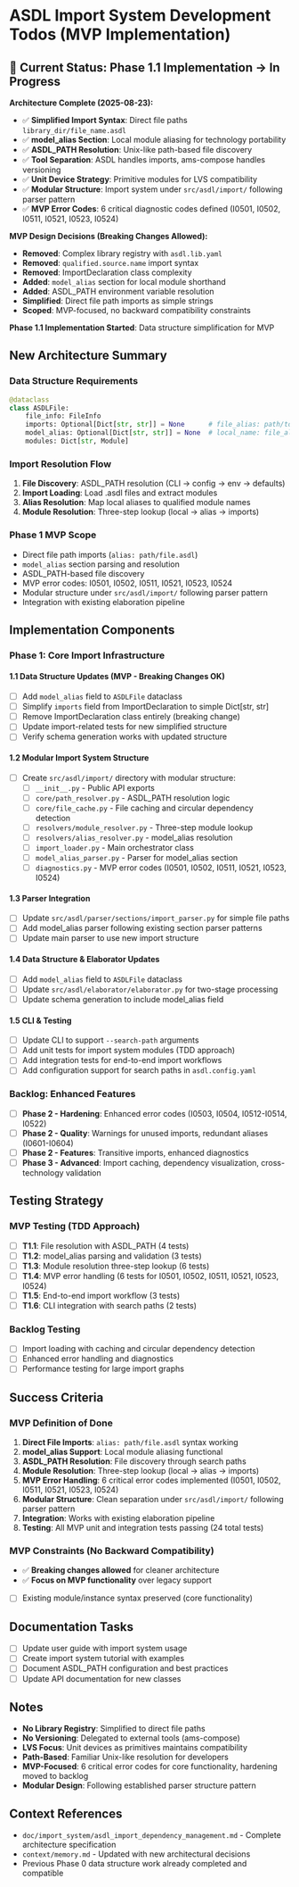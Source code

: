 # ASDL Import System Development Todos (MVP Implementation)

## 🎯 Current Status: Phase 1.1 Implementation → In Progress

**Architecture Complete (2025-08-23):**
- ✅ **Simplified Import Syntax**: Direct file paths `library_dir/file_name.asdl`
- ✅ **model_alias Section**: Local module aliasing for technology portability
- ✅ **ASDL_PATH Resolution**: Unix-like path-based file discovery
- ✅ **Tool Separation**: ASDL handles imports, ams-compose handles versioning
- ✅ **Unit Device Strategy**: Primitive modules for LVS compatibility
- ✅ **Modular Structure**: Import system under `src/asdl/import/` following parser pattern
- ✅ **MVP Error Codes**: 6 critical diagnostic codes defined (I0501, I0502, I0511, I0521, I0523, I0524)

**MVP Design Decisions (Breaking Changes Allowed):**
- **Removed**: Complex library registry with `asdl.lib.yaml`
- **Removed**: `qualified.source.name` import syntax
- **Removed**: ImportDeclaration class complexity
- **Added**: `model_alias` section for local module shorthand
- **Added**: ASDL_PATH environment variable resolution
- **Simplified**: Direct file path imports as simple strings
- **Scoped**: MVP-focused, no backward compatibility constraints

**Phase 1.1 Implementation Started**: Data structure simplification for MVP

## New Architecture Summary

### **Data Structure Requirements**
```python
@dataclass  
class ASDLFile:
    file_info: FileInfo
    imports: Optional[Dict[str, str]] = None      # file_alias: path/to/file.asdl
    model_alias: Optional[Dict[str, str]] = None  # local_name: file_alias.module_name
    modules: Dict[str, Module]
```

### **Import Resolution Flow**
1. **File Discovery**: ASDL_PATH resolution (CLI → config → env → defaults)
2. **Import Loading**: Load .asdl files and extract modules
3. **Alias Resolution**: Map local aliases to qualified module names
4. **Module Resolution**: Three-step lookup (local → alias → imports)

### **Phase 1 MVP Scope**
- Direct file path imports (`alias: path/file.asdl`)
- `model_alias` section parsing and resolution
- ASDL_PATH-based file discovery
- MVP error codes: I0501, I0502, I0511, I0521, I0523, I0524
- Modular structure under `src/asdl/import/` following parser pattern
- Integration with existing elaboration pipeline

## Implementation Components

### **Phase 1: Core Import Infrastructure**

#### **1.1 Data Structure Updates (MVP - Breaking Changes OK)**
- [ ] Add `model_alias` field to `ASDLFile` dataclass
- [ ] Simplify `imports` field from ImportDeclaration to simple Dict[str, str]
- [ ] Remove ImportDeclaration class entirely (breaking change)
- [ ] Update import-related tests for new simplified structure
- [ ] Verify schema generation works with updated structure

#### **1.2 Modular Import System Structure**
- [ ] Create `src/asdl/import/` directory with modular structure:
  - [ ] `__init__.py` - Public API exports
  - [ ] `core/path_resolver.py` - ASDL_PATH resolution logic
  - [ ] `core/file_cache.py` - File caching and circular dependency detection
  - [ ] `resolvers/module_resolver.py` - Three-step module lookup
  - [ ] `resolvers/alias_resolver.py` - model_alias resolution
  - [ ] `import_loader.py` - Main orchestrator class
  - [ ] `model_alias_parser.py` - Parser for model_alias section
  - [ ] `diagnostics.py` - MVP error codes (I0501, I0502, I0511, I0521, I0523, I0524)

#### **1.3 Parser Integration**
- [ ] Update `src/asdl/parser/sections/import_parser.py` for simple file paths
- [ ] Add model_alias parser following existing section parser patterns
- [ ] Update main parser to use new import structure

#### **1.4 Data Structure & Elaborator Updates**
- [ ] Add `model_alias` field to `ASDLFile` dataclass
- [ ] Update `src/asdl/elaborator/elaborator.py` for two-stage processing
- [ ] Update schema generation to include model_alias field

#### **1.5 CLI & Testing**
- [ ] Update CLI to support `--search-path` arguments  
- [ ] Add unit tests for import system modules (TDD approach)
- [ ] Add integration tests for end-to-end import workflows
- [ ] Add configuration support for search paths in `asdl.config.yaml`

### **Backlog: Enhanced Features** 
- [ ] **Phase 2 - Hardening**: Enhanced error codes (I0503, I0504, I0512-I0514, I0522)
- [ ] **Phase 2 - Quality**: Warnings for unused imports, redundant aliases (I0601-I0604)  
- [ ] **Phase 2 - Features**: Transitive imports, enhanced diagnostics
- [ ] **Phase 3 - Advanced**: Import caching, dependency visualization, cross-technology validation

## Testing Strategy

### **MVP Testing (TDD Approach)**
- [ ] **T1.1**: File resolution with ASDL_PATH (4 tests)
- [ ] **T1.2**: model_alias parsing and validation (3 tests)  
- [ ] **T1.3**: Module resolution three-step lookup (6 tests)
- [ ] **T1.4**: MVP error handling (6 tests for I0501, I0502, I0511, I0521, I0523, I0524)
- [ ] **T1.5**: End-to-end import workflow (3 tests)
- [ ] **T1.6**: CLI integration with search paths (2 tests)

### **Backlog Testing**
- [ ] Import loading with caching and circular dependency detection  
- [ ] Enhanced error handling and diagnostics
- [ ] Performance testing for large import graphs

## Success Criteria

### **MVP Definition of Done**
1. **Direct File Imports**: `alias: path/file.asdl` syntax working
2. **model_alias Support**: Local module aliasing functional  
3. **ASDL_PATH Resolution**: File discovery through search paths
4. **Module Resolution**: Three-step lookup (local → alias → imports)
5. **MVP Error Handling**: 6 critical error codes implemented (I0501, I0502, I0511, I0521, I0523, I0524)
6. **Modular Structure**: Clean separation under `src/asdl/import/` following parser pattern
7. **Integration**: Works with existing elaboration pipeline
8. **Testing**: All MVP unit and integration tests passing (24 total tests)

### **MVP Constraints (No Backward Compatibility)**
- ✅ **Breaking changes allowed** for cleaner architecture
- ✅ **Focus on MVP functionality** over legacy support
- [ ] Existing module/instance syntax preserved (core functionality)

## Documentation Tasks
- [ ] Update user guide with import system usage
- [ ] Create import system tutorial with examples
- [ ] Document ASDL_PATH configuration and best practices
- [ ] Update API documentation for new classes

## Notes
- **No Library Registry**: Simplified to direct file paths
- **No Versioning**: Delegated to external tools (ams-compose)
- **LVS Focus**: Unit devices as primitives maintains compatibility
- **Path-Based**: Familiar Unix-like resolution for developers
- **MVP-Focused**: 6 critical error codes for core functionality, hardening moved to backlog
- **Modular Design**: Following established parser structure pattern

## Context References
- `doc/import_system/asdl_import_dependency_management.md` - Complete architecture specification
- `context/memory.md` - Updated with new architectural decisions
- Previous Phase 0 data structure work already completed and compatible